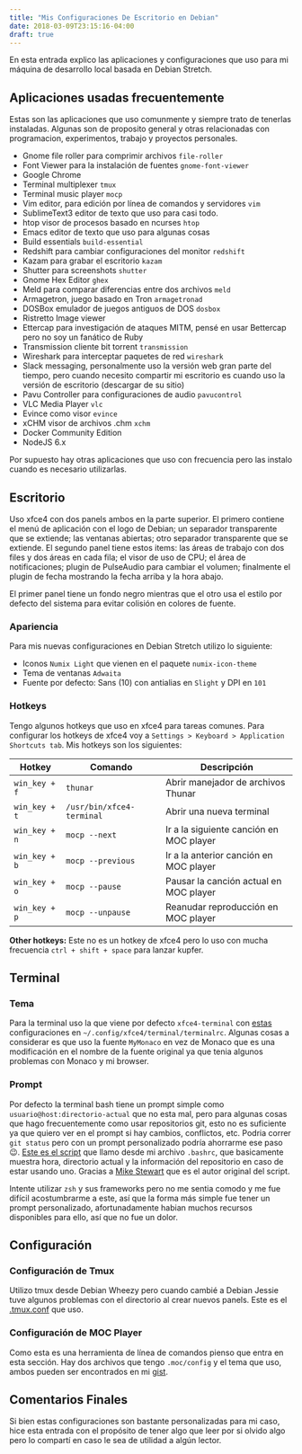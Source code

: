 ```yaml
---
title: "Mis Configuraciones De Escritorio en Debian"
date: 2018-03-09T23:15:16-04:00
draft: true
---
```


En esta entrada explico las aplicaciones y configuraciones que uso para mi máquina de desarrollo local basada en Debian Stretch.

## Aplicaciones usadas frecuentemente
Estas son las aplicaciones que uso comunmente y siempre trato de tenerlas instaladas. Algunas son de proposito general y otras relacionadas con programacion, experimentos, trabajo y proyectos personales.

* Gnome file roller para comprimir archivos `file-roller`
* Font Viewer para la instalación de fuentes `gnome-font-viewer`
* Google Chrome
* Terminal multiplexer `tmux`
* Terminal music player `mocp`
* Vim editor, para edición por línea de comandos y servidores `vim`
* SublimeText3 editor de texto que uso para casi todo.
* htop visor de procesos basado en ncurses `htop`
* Emacs editor de texto que uso para algunas cosas
* Build essentials `build-essential`
* Redshift para cambiar configuraciones del monitor `redshift`
* Kazam para grabar el escritorio `kazam`
* Shutter para screenshots `shutter`
* Gnome Hex Editor `ghex`
* Meld para comparar diferencias entre dos archivos `meld`
* Armagetron, juego basado en Tron `armagetronad`
* DOSBox emulador de juegos antiguos de DOS `dosbox`
* Ristretto Image viewer
* Ettercap para investigación de ataques MITM, pensé en usar Bettercap pero no soy un fanático de Ruby
* Transmission cliente bit torrent `transmission`
* Wireshark para interceptar paquetes de red `wireshark`
* Slack messaging, personalmente uso la versión web gran parte del tiempo, pero cuando necesito compartir mi escritorio es cuando uso la versión de escritorio (descargar de su sitio)
* Pavu Controller para configuraciones de audio `pavucontrol`
* VLC Media Player `vlc`
* Evince como visor `evince`
* xCHM visor de archivos .chm `xchm`
* Docker Community Edition
* NodeJS 6.x

Por supuesto hay otras aplicaciones que uso con frecuencia pero las instalo cuando es necesario utilizarlas.

## Escritorio
Uso xfce4 con dos panels ambos en la parte superior. El primero contiene el menú de aplicación con el logo de Debian; un separador transparente que se extiende; las ventanas abiertas; otro separador transparente que se extiende. El segundo panel tiene estos items: las áreas de trabajo con dos files y dos áreas en cada fila; el visor de uso de CPU; el área de notificaciones; plugin de PulseAudio para cambiar el volumen; finalmente el plugin de fecha mostrando la fecha arriba y la hora abajo.

El primer panel tiene un fondo negro mientras que el otro usa el estilo por defecto del sistema para evitar colisión en colores de fuente.

### Apariencia
Para mis nuevas configuraciones en Debian Stretch utilizo lo siguiente:

* Iconos `Numix Light` que vienen en el paquete `numix-icon-theme`
* Tema de ventanas `Adwaita`
* Fuente por defecto: Sans (10) con antialias en `Slight` y DPI en `101`

### Hotkeys
Tengo algunos hotkeys que uso en xfce4 para tareas comunes. Para configurar los hotkeys de xfce4 voy a `Settings > Keyboard > Application Shortcuts tab`. Mis hotkeys son los siguientes:

Hotkey | Comando | Descripción
--- | --- | ---
`win_key + f` | `thunar` | Abrir manejador de archivos Thunar
`win_key + t` | `/usr/bin/xfce4-terminal` | Abrir una nueva terminal
`win_key + n` | `mocp --next` | Ir a la siguiente canción en MOC player
`win_key + b` | `mocp --previous` | Ir a la anterior canción en MOC player
`win_key + o` | `mocp --pause` | Pausar la canción actual en MOC player
`win_key + p` | `mocp --unpause` | Reanudar reproducción en MOC player


**Other hotkeys:** Este no es un hotkey de xfce4 pero lo uso con mucha frecuencia `ctrl + shift + space` para lanzar kupfer.


## Terminal
### Tema
Para la terminal uso la que viene por defecto `xfce4-terminal` con [estas](https://gist.github.com/donkeysharp/b4fe1d9b366963314202c4b8c130ba6f#file-terminalrc) configuraciones en `~/.config/xfce4/terminal/terminalrc`. Algunas cosas a considerar es que uso la fuente `MyMonaco` en vez de Monaco que es una modificación en el nombre de la fuente original ya que tenia algunos problemas con Monaco y mi browser.

### Prompt
Por defecto la terminal bash tiene un prompt simple como `usuario@host:directorio-actual` que no esta mal, pero para algunas cosas que hago frecuentemente como usar repositorios git, esto no es suficiente ya que quiero ver en el prompt si hay cambios, conflictos, etc. Podria correr `git status` pero con un prompt personalizado podría ahorrarme ese paso :wink:. [Este es el script](https://gist.github.com/donkeysharp/b4fe1d9b366963314202c4b8c130ba6f#file-custom_prompt.sh) que llamo desde mi archivo `.bashrc`, que basicamente muestra hora, directorio actual y la información del repositorio en caso de estar usando uno. Gracias a [Mike Stewart](https://twitter.com/mdrmike_) que es el autor original del script.

Intente utilizar `zsh` y sus frameworks pero no me sentia comodo y me fue difícil acostumbrarme a este, así que la forma más simple fue tener un prompt personalizado, afortunadamente habian muchos recursos disponibles para ello, así que no fue un dolor.

## Configuración
### Configuración de Tmux
Utilizo tmux desde Debian Wheezy pero cuando cambié a Debian Jessie tuve algunos problemas con el directorio al crear nuevos panels. Este es el [.tmux.conf](https://gist.github.com/donkeysharp/b4fe1d9b366963314202c4b8c130ba6f#file-tmux-conf) que uso.

### Configuración de MOC Player
Como esta es una herramienta de línea de comandos pienso que entra en esta sección. Hay dos archivos que tengo `.moc/config` y el tema que uso, ambos pueden ser encontrados en mi [gist](https://gist.github.com/donkeysharp/b4fe1d9b366963314202c4b8c130ba6f#file-moc_config_file).

## Comentarios Finales
Si bien estas configuraciones son bastante personalizadas para mi caso, hice esta entrada con el propósito de tener algo que leer por si olvido algo pero lo compartí en caso le sea de utilidad a algún lector.
